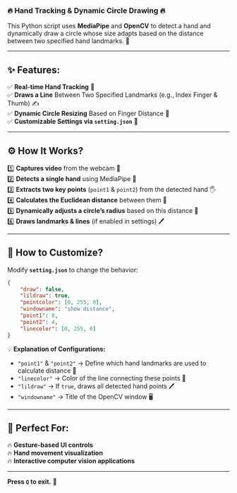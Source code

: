 ### **🔥 Hand Tracking & Dynamic Circle Drawing 🔥**  
This Python script uses **MediaPipe** and **OpenCV** to detect a hand and dynamically draw a circle whose size adapts based on the distance between two specified hand landmarks. 🚀  

---

## **✨ Features:**  
✅ **Real-time Hand Tracking** 🎯  
✅ **Draws a Line** Between Two Specified Landmarks (e.g., Index Finger & Thumb) ✍️  
✅ **Dynamic Circle Resizing** Based on Finger Distance 🔵  
✅ **Customizable Settings via `setting.json`** 📜  

---

## **⚙️ How It Works?**  
1️⃣ **Captures video** from the webcam 🎥  
2️⃣ **Detects a single hand** using MediaPipe 🤚  
3️⃣ **Extracts two key points** (`point1` & `point2`) from the detected hand 🖐️  
4️⃣ **Calculates the Euclidean distance** between them 📏  
5️⃣ **Dynamically adjusts a circle’s radius** based on this distance 🔄  
6️⃣ **Draws landmarks & lines** (if enabled in settings) 🖊️  

---

## **🔧 How to Customize?**  
Modify **`setting.json`** to change the behavior:  

```json
{
    "draw": false,
    "lildraw": true,
    "pointcolor": [0, 255, 0],
    "windowname": "show distance",
    "point1": 8,
    "point2": 4,
    "linecolor": [0, 255, 0]
}
```

💡 **Explanation of Configurations:**  
- `"point1"` & `"point2"` → Define which hand landmarks are used to calculate distance 📌  
- `"linecolor"` → Color of the line connecting these points 🎨  
- `"lildraw"` → If `true`, draws all detected hand points 🖊️  
- `"windowname"` → Title of the OpenCV window 🖥️  

---

## **🎯 Perfect For:**  
🔥 **Gesture-based UI controls**  
🔥 **Hand movement visualization**  
🔥 **Interactive computer vision applications**  

---

**Press `Q` to exit.** 🛑  
